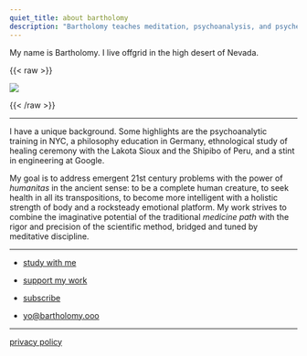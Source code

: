 ```yaml
---
quiet_title: about bartholomy
description: "Bartholomy teaches meditation, psychoanalysis, and psychedelic intervention."
---
```


My name is Bartholomy. I live offgrid in the high desert of Nevada.

{{< raw >}}

<img class="narrow" src="/headshot_150px.png"/>

{{< /raw >}}

---

I have a unique background. Some highlights are the psychoanalytic training in NYC, a philosophy education in Germany, ethnological study of healing ceremony with the Lakota Sioux and the Shipibo of Peru, and a stint in engineering at Google.

My goal is to address emergent 21st century problems with the power of *humanitas* in the ancient sense: to be a complete human creature, to seek health in all its transpositions, to become more intelligent with a holistic strength of body and a rocksteady emotional platform. My work strives to combine the imaginative potential of the traditional *medicine path* with the rigor and precision of the scientific method, bridged and tuned by meditative discipline.

---

* [study with me](/study/)

* [support my work](/support/)

* [subscribe](/subscribe/)

* yo@bartholomy.ooo

---

[privacy policy](/about/privacy)
